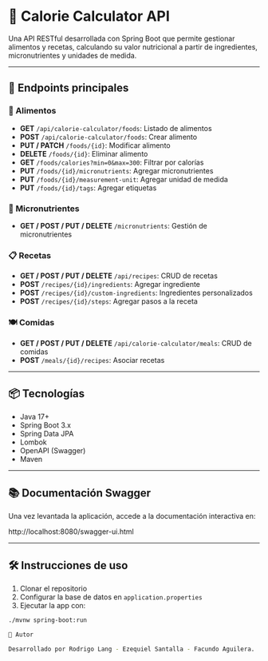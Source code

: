 # 🥗 Calorie Calculator API

Una API RESTful desarrollada con Spring Boot que permite gestionar alimentos y recetas, 
calculando su valor nutricional a partir de ingredientes, micronutrientes y unidades de medida.

---

## 🚀 Endpoints principales

### 🧾 Alimentos

- **GET** `/api/calorie-calculator/foods`: Listado de alimentos
- **POST** `/api/calorie-calculator/foods`: Crear alimento
- **PUT / PATCH** `/foods/{id}`: Modificar alimento
- **DELETE** `/foods/{id}`: Eliminar alimento
- **GET** `/foods/calories?min=0&max=300`: Filtrar por calorías
- **PUT** `/foods/{id}/micronutrients`: Agregar micronutrientes
- **PUT** `/foods/{id}/measurement-unit`: Agregar unidad de medida
- **PUT** `/foods/{id}/tags`: Agregar etiquetas

### 🧪 Micronutrientes

- **GET / POST / PUT / DELETE** `/micronutrients`: Gestión de micronutrientes

### 📋 Recetas

- **GET / POST / PUT / DELETE** `/api/recipes`: CRUD de recetas
- **POST** `/recipes/{id}/ingredients`: Agregar ingrediente
- **POST** `/recipes/{id}/custom-ingredients`: Ingredientes personalizados
- **POST** `/recipes/{id}/steps`: Agregar pasos a la receta

### 🍽️ Comidas

- **GET / POST / PUT / DELETE** `/api/calorie-calculator/meals`: CRUD de comidas
- **POST** `/meals/{id}/recipes`: Asociar recetas

---

## 📦 Tecnologías

- Java 17+
- Spring Boot 3.x
- Spring Data JPA
- Lombok
- OpenAPI (Swagger)
- Maven

---

## 📚 Documentación Swagger

Una vez levantada la aplicación, accede a la documentación interactiva en:

http://localhost:8080/swagger-ui.html


---

## 🛠️ Instrucciones de uso

1. Clonar el repositorio
2. Configurar la base de datos en `application.properties`
3. Ejecutar la app con:

```bash
./mvnw spring-boot:run

📌 Autor

Desarrollado por Rodrigo Lang - Ezequiel Santalla - Facundo Aguilera.